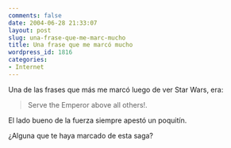 ```yaml
---
comments: false
date: 2004-06-28 21:33:07
layout: post
slug: una-frase-que-me-marc-mucho
title: Una frase que me marcó mucho
wordpress_id: 1816
categories:
- Internet
---
```


Una de las frases que más me marcó luego de ver Star Wars, era:





> Serve the Emperor above all others!.





El lado bueno de la fuerza siempre apestó un poquitín.





¿Alguna que te haya marcado de esta saga?




 
